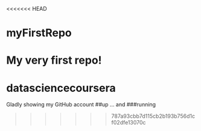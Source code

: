 <<<<<<< HEAD
# myFirstRepo
My very first repo!
=======
# datasciencecoursera
Gladly showing my GitHub account
##up
... and
###running
>>>>>>> 787a93cbb7d115cb2b193b756d1cf02dfe13070c
